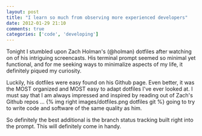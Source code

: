 ```yaml
---
layout: post
title: "I learn so much from observing more experienced developers"
date: 2012-01-29 21:10
comments: true
categories: ['code', 'developing']
---
```


Tonight I stumbled upon Zach Holman's (@holman) dotfiles after watching on of his
intriguing screencasts. His terminal prompt seemed so minimal yet functional, and
for me seeking ways to minimalize aspects of my life, it definitely piqued
my curiosity.

Luckily, his dotfiles were easy found on his Github page. Even better, it was the
MOST organized and MOST easy to adapt dotfiles I've ever looked at. I must say
that I am always impressed and inspired by reading out of Zach's Github repos ...
{% img right images/dotfiles.png dotfiles git %}
going to try to write code and software of the same quality as him.

So definitely the best additional is the branch status tracking built right
into the prompt. This will definitely come in handy.

